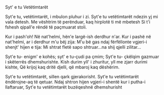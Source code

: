 Syt' e tu Vetëtimtarët

Syt'e tu, vetëtimtarët, i mbulon pluhur i zi.
Syt'e tu vetëtimtarët ndezin yj mi vala detesh.
Me vështrim të perënduar, kaq hirplotë ti më mbetesh
Si t'i fshesh qipall'e rëndë të paçmuarat stoli.

Kur i pash'oh! Në nat'helmi, hën'e largë-ish derdhur n'ar.
Kur i pashë në nat'helmi, ar i derdhur m'u bëj zija:
M'u bë gas ndaj fërfëllonte vgjeri-i shenjt' hijen e tija:
Mi shtrat fletë sapo shtruar...na shij qjelli zilitar...

Syt'e tu- enigm' e kohës; syt' e tu-çudi pa çmim;
Syt'e tu- çkëlqim gazmuar i skëterrës dhemshurishte.
Kish durim yll' i zhuritur, yll me zjarr durimi kishte,
Që krijoj kaq dritë djelli, që mbaroj kaq dëshërim.

Syt'e tu vetëtimtarët, sillen qark gjerakorisht.
Syt'e tu vetëtimtarët ëndërojne-aq të qetuar.
Ndaj shtron hijen vgjeri-i shentë kur i putha-i llaftaruar,
Syt'e tu vetëtimtarët buzëqeshnë dhemshurisht